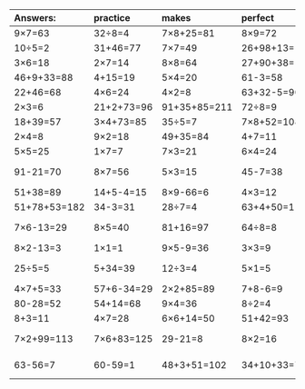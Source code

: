 | Answers: | practice | makes | perfect | ! |
| :--- | :--- | :--- | :--- | :--- |
| 9×7=63 | 32÷8=4 | 7×8+25=81 | 8×9=72 | 30+29=59 | 
| 10÷5=2 | 31+46=77 | 7×7=49 | 26+98+13=137 | 4×8+16=48 | 
| 3×6=18 | 2×7=14 | 8×8=64 | 27+90+38=155 | 5×9=45 | 
| 46+9+33=88 | 4+15=19 | 5×4=20 | 61-3=58 | 9×5=45 | 
| 22+46=68 | 4×6=24 | 4×2=8 | 63+32-5=90 | 7×5+39=74 | 
| 2×3=6 | 21+2+73=96 | 91+35+85=211 | 72÷8=9 | 2×9=18 | 
| 18+39=57 | 3×4+73=85 | 35÷5=7 | 7×8+52=108 | 9×9=81 | 
| 2×4=8 | 9×2=18 | 49+35=84 | 4+7=11 | 6×5=30 | 
| 5×5=25 | 1×7=7 | 7×3=21 | 6×4=24 | 5+20=25 | 
| 91-21=70 | 8×7=56 | 5×3=15 | 45-7=38 | 76+17-32=61 | 
| 51+38=89 | 14+5-4=15 | 8×9-66=6 | 4×3=12 | 51+48=99 | 
| 51+78+53=182 | 34-3=31 | 28÷7=4 | 63+4+50=117 | 65+8-68=5 | 
| 7×6-13=29 | 8×5=40 | 81+16=97 | 64÷8=8 | 77+14-14=77 | 
| 8×2-13=3 | 1×1=1 | 9×5-9=36 | 3×3=9 | 91-16=75 | 
| 25÷5=5 | 5+34=39 | 12÷3=4 | 5×1=5 | 49+57-2=104 | 
| 4×7+5=33 | 57+6-34=29 | 2×2+85=89 | 7+8-6=9 | 18÷9=2 | 
| 80-28=52 | 54+14=68 | 9×4=36 | 8÷2=4 | 8×6=48 | 
| 8+3=11 | 4×7=28 | 6×6+14=50 | 51+42=93 | 94-67=27 | 
| 7×2+99=113 | 7×6+83=125 | 29-21=8 | 8×2=16 | 93+10-31=72 | 
| 63-56=7 | 60-59=1 | 48+3+51=102 | 34+10+33=77 | 38+73-60=51 | 
